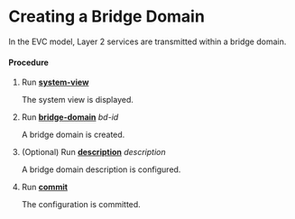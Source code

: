 Creating a Bridge Domain
========================

In the EVC model, Layer 2 services are transmitted within a bridge domain.

#### Procedure

1. Run [**system-view**](cmdqueryname=system-view)
   
   
   
   The system view is displayed.
2. Run [**bridge-domain**](cmdqueryname=bridge-domain) *bd-id*
   
   
   
   A bridge domain is created.
3. (Optional) Run [**description**](cmdqueryname=description) *description*
   
   
   
   A bridge domain description is configured.
4. Run [**commit**](cmdqueryname=commit)
   
   
   
   The configuration is committed.